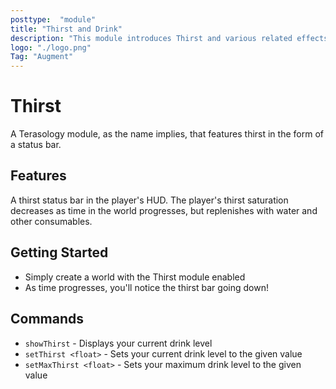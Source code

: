 ```yaml
---
posttype:  "module"  
title: "Thirst and Drink"
description: "This module introduces Thirst and various related effects."
logo: "./logo.png"
Tag: "Augment"
---
```

# Thirst
A Terasology module, as the name implies, that features thirst in the form of a status bar.

## Features
A thirst status bar in the player's HUD.
The player's thirst saturation decreases as time in the world progresses, but replenishes with water and other consumables.

## Getting Started
* Simply create a world with the Thirst module enabled
* As time progresses, you'll notice the thirst bar going down!

## Commands
* `showThirst` - Displays your current drink level
* `setThirst <float>` - Sets your current drink level to the given value
* `setMaxThirst <float>` - Sets your maximum drink level to the given value
